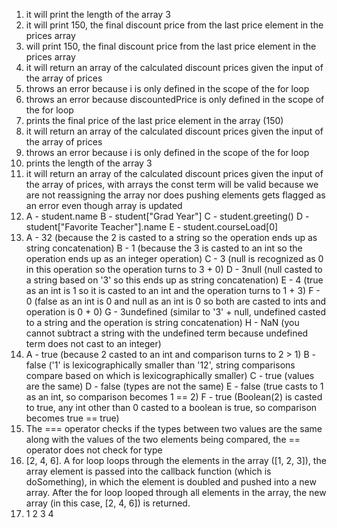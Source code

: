 1. it will print the length of the array 3
2. it will print 150, the final discount price from the last price element in the prices array
3. will print 150, the final discount price from the last price element in the prices array
4. it will return an array of the calculated discount prices given the input of the array of prices
5. throws an error because i is only defined in the scope of the for loop
6. throws an error because discountedPrice is only defined in the scope of the for loop
7. prints the final price of the last price element in the array (150)
8. it will return an array of the calculated discount prices given the input of the array of prices 
9. throws an error because i is only defined in the scope of the for loop
10. prints the length of the array 3
11. it will return an array of the calculated discount prices given the input of the array of prices, with arrays the const term will be valid because we are not reassigning the array nor does pushing elements gets flagged as an error even though array is updated
12. 
    A - student.name
    B - student["Grad Year"]
    C - student.greeting()
    D - student["Favorite Teacher"].name
    E - student.courseLoad[0]
13. 
    A - 32 (because the 2 is casted to a string so the operation ends up as string concatenation)
    B - 1 (because the 3 is casted to an int so the operation ends up as an integer operation)
    C - 3 (null is recognized as 0 in this operation so the operation turns to 3 + 0)
    D - 3null (null casted to a string based on '3' so this ends up as string concatenation)
    E - 4 (true as an int is 1 so it is casted to an int and the operation turns to 1 + 3)
    F - 0 (false as an int is 0 and null as an int is 0 so both are casted to ints and operation is 0 + 0)
    G - 3undefined (similar to '3' + null, undefined casted to a string and the operation is string concatenation)
    H - NaN (you cannot subtract a string with the undefined term because undefined term does not cast to an integer)
14. 
    A - true (because 2 casted to an int and comparison turns to 2 > 1)
    B - false ('1' is lexicographically smaller than '12', string comparisons compare based on which is lexicographically smaller)
    C - true (values are the same)
    D - false (types are not the same)
    E - false (true casts to 1 as an int, so comparison becomes 1 == 2)
    F - true (Boolean(2) is casted to true, any int other than 0 casted to a boolean is true, so comparison becomes true == true)
15. The === operator checks if the types between two values are the same along with the values of the two elements being compared, the == operator does not check for type
16. [2, 4, 6]. A for loop loops through the elements in the array ([1, 2, 3]), the array element is passed into the callback function (which is doSomething), in which the element is doubled and pushed into a new array. After the for loop looped through all elements in the array, the new array (in this case, [2, 4, 6]) is returned.
17. 
    1
    2
    3
    4